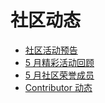 # 社区动态

  - [社区活动预告](1-upcoming-events.md)
  - [5 月精彩活动回顾](2-event-summary.md)
  - [5 月社区荣誉成员](3-mva-202205.md)
  - [Contributor 动态](4-Contributors.md)
